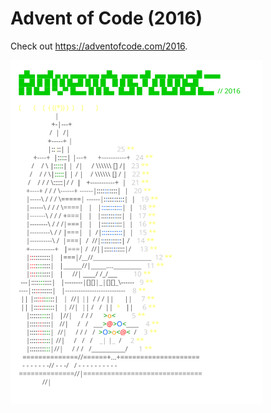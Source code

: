 # Advent of Code (2016)

Check out https://adventofcode.com/2016.

<a href="https://adventofcode.com/2016"><img src="calendar.svg" width="80%" /></a>

